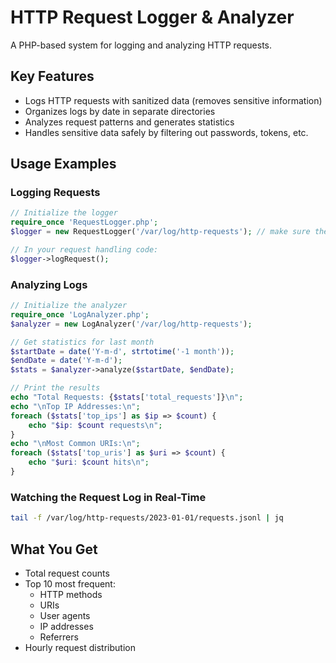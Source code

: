# HTTP Request Logger & Analyzer

A PHP-based system for logging and analyzing HTTP requests.

## Key Features
- Logs HTTP requests with sanitized data (removes sensitive information)
- Organizes logs by date in separate directories
- Analyzes request patterns and generates statistics
- Handles sensitive data safely by filtering out passwords, tokens, etc.

## Usage Examples

### Logging Requests

```php
// Initialize the logger
require_once 'RequestLogger.php';
$logger = new RequestLogger('/var/log/http-requests'); // make sure the directory exists and is writable

// In your request handling code:
$logger->logRequest();
```

### Analyzing Logs

```php
// Initialize the analyzer
require_once 'LogAnalyzer.php';
$analyzer = new LogAnalyzer('/var/log/http-requests');

// Get statistics for last month
$startDate = date('Y-m-d', strtotime('-1 month'));
$endDate = date('Y-m-d');
$stats = $analyzer->analyze($startDate, $endDate);

// Print the results
echo "Total Requests: {$stats['total_requests']}\n";
echo "\nTop IP Addresses:\n";
foreach ($stats['top_ips'] as $ip => $count) {
    echo "$ip: $count requests\n";
}
echo "\nMost Common URIs:\n";
foreach ($stats['top_uris'] as $uri => $count) {
    echo "$uri: $count hits\n";
}
```

### Watching the Request Log in Real-Time
```bash
tail -f /var/log/http-requests/2023-01-01/requests.jsonl | jq
```

## What You Get
- Total request counts
- Top 10 most frequent:
  - HTTP methods
  - URIs
  - User agents
  - IP addresses
  - Referrers
- Hourly request distribution
